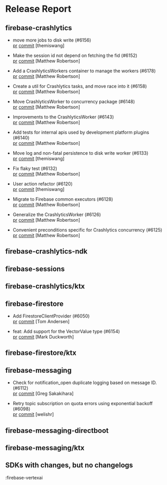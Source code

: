# Release Report
## firebase-crashlytics
      
* move more jobs to disk write (#6156)   
  [pr](https://github.com/firebase/firebase-android-sdk/pull/6156) [commit](https://github.com/firebase/firebase-android-sdk/commit/db42baeae866b02cc877e27df14a7749ff255807)  [themiswang]

* Make the session id not depend on fetching the fid (#6152)   
  [pr](https://github.com/firebase/firebase-android-sdk/pull/6152) [commit](https://github.com/firebase/firebase-android-sdk/commit/fb2f8b24afc581dbb22d453859bbfe8bb37d4caa)  [Matthew Robertson]

* Add a CrashlyticsWorkers container to manage the workers (#6178)   
  [pr](https://github.com/firebase/firebase-android-sdk/pull/6178) [commit](https://github.com/firebase/firebase-android-sdk/commit/9535f940e2172021263497d819d3aec680ab301d)  [Matthew Robertson]

* Create a util for Crashlytics tasks, and move race into it (#6158)   
  [pr](https://github.com/firebase/firebase-android-sdk/pull/6158) [commit](https://github.com/firebase/firebase-android-sdk/commit/9ed73c407bee8bde1e7c6e611a68f1639374bf9c)  [Matthew Robertson]

* Move CrashlyticsWorker to concurrency package (#6148)   
  [pr](https://github.com/firebase/firebase-android-sdk/pull/6148) [commit](https://github.com/firebase/firebase-android-sdk/commit/99a9d9358502f88f464484c30539f836aa56e05b)  [Matthew Robertson]

* Improvements to the CrashlyticsWorker (#6143)   
  [pr](https://github.com/firebase/firebase-android-sdk/pull/6143) [commit](https://github.com/firebase/firebase-android-sdk/commit/8b832df8146dd6ec58931aba6e0b01e8c1db0321)  [Matthew Robertson]

* Add tests for internal apis used by development platform plugins (#6140)   
  [pr](https://github.com/firebase/firebase-android-sdk/pull/6140) [commit](https://github.com/firebase/firebase-android-sdk/commit/d0fea0e29b81201ec6d884fe65c6396ac5fe938c)  [Matthew Robertson]

* Move log and non-fatal persistence to disk write worker (#6133)   
  [pr](https://github.com/firebase/firebase-android-sdk/pull/6133) [commit](https://github.com/firebase/firebase-android-sdk/commit/10fe14215dcdff6e57f67196309b5f7fee859ad9)  [themiswang]

* Fix flaky test (#6132)   
  [pr](https://github.com/firebase/firebase-android-sdk/pull/6132) [commit](https://github.com/firebase/firebase-android-sdk/commit/26c8a5a7eab7fffb2820d8b9f23643d24c8510f1)  [Matthew Robertson]

* User action refactor (#6120)   
  [pr](https://github.com/firebase/firebase-android-sdk/pull/6120) [commit](https://github.com/firebase/firebase-android-sdk/commit/3a4ec1891cd39115dff7d25fcb2b2eab3e743aba)  [themiswang]

* Migrate to Firebase common executors (#6128)   
  [pr](https://github.com/firebase/firebase-android-sdk/pull/6128) [commit](https://github.com/firebase/firebase-android-sdk/commit/96b702fbb7dda5569d08459d44e97ce63657bde8)  [Matthew Robertson]

* Generalize the CrashlyticsWorker (#6126)   
  [pr](https://github.com/firebase/firebase-android-sdk/pull/6126) [commit](https://github.com/firebase/firebase-android-sdk/commit/705d7a3d71afa736a685d02779b02c90be6b50ea)  [Matthew Robertson]

* Convenient preconditions specific for Crashlytics concurrency (#6125)   
  [pr](https://github.com/firebase/firebase-android-sdk/pull/6125) [commit](https://github.com/firebase/firebase-android-sdk/commit/1b491717889cbb74239b24711396400652a43990)  [Matthew Robertson]

## firebase-crashlytics-ndk
      

## firebase-sessions
      

## firebase-crashlytics/ktx
      

## firebase-firestore
      
* Add FirestoreClientProvider (#6050)   
  [pr](https://github.com/firebase/firebase-android-sdk/pull/6050) [commit](https://github.com/firebase/firebase-android-sdk/commit/08deb691d666d981b72c0f96a266befa16812d95)  [Tom Andersen]

* feat: Add support for the VectorValue type (#6154)   
  [pr](https://github.com/firebase/firebase-android-sdk/pull/6154) [commit](https://github.com/firebase/firebase-android-sdk/commit/57aaf396af5bed37a57816073ace0b0251aed882)  [Mark Duckworth]

## firebase-firestore/ktx
      

## firebase-messaging
      
* Check for notification_open duplicate logging based on message ID. (#6112)   
  [pr](https://github.com/firebase/firebase-android-sdk/pull/6112) [commit](https://github.com/firebase/firebase-android-sdk/commit/8c04ec2b567340dc61b2d2ff4fcb5e9faa9deba5)  [Greg Sakakihara]

* Retry topic subscription on quota errors using exponential backoff (#6098)   
  [pr](https://github.com/firebase/firebase-android-sdk/pull/6098) [commit](https://github.com/firebase/firebase-android-sdk/commit/c928402e8f1099e1a876205674f345827627b618)  [welishr]

## firebase-messaging-directboot
      

## firebase-messaging/ktx
      


## SDKs with changes, but no changelogs
:firebase-vertexai